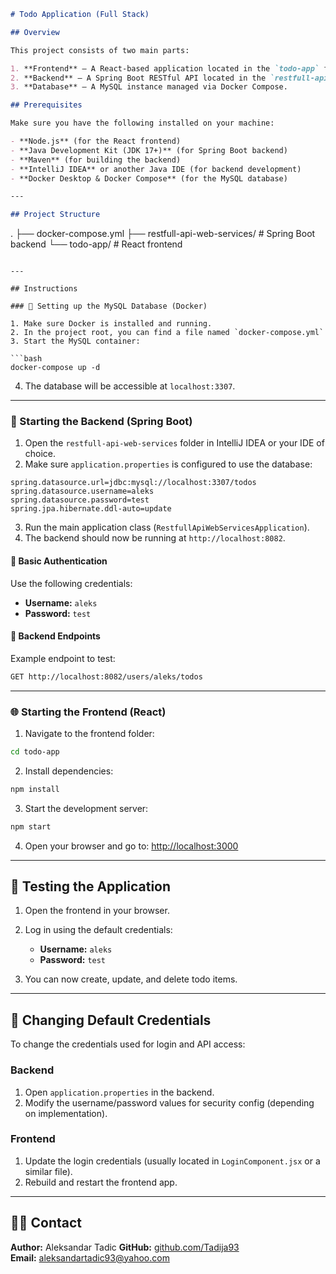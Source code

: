 ```markdown
# Todo Application (Full Stack)

## Overview

This project consists of two main parts:

1. **Frontend** – A React-based application located in the `todo-app` folder.
2. **Backend** – A Spring Boot RESTful API located in the `restfull-api-web-services` folder.
3. **Database** – A MySQL instance managed via Docker Compose.

## Prerequisites

Make sure you have the following installed on your machine:

- **Node.js** (for the React frontend)
- **Java Development Kit (JDK 17+)** (for Spring Boot backend)
- **Maven** (for building the backend)
- **IntelliJ IDEA** or another Java IDE (for backend development)
- **Docker Desktop & Docker Compose** (for the MySQL database)

---

## Project Structure

```
.
├── docker-compose.yml
├── restfull-api-web-services/    # Spring Boot backend
└── todo-app/                     # React frontend
```

---

## Instructions

### 🐬 Setting up the MySQL Database (Docker)

1. Make sure Docker is installed and running.
2. In the project root, you can find a file named `docker-compose.yml`
3. Start the MySQL container:

```bash
docker-compose up -d
```

4. The database will be accessible at `localhost:3307`.

---

### 🚀 Starting the Backend (Spring Boot)

1. Open the `restfull-api-web-services` folder in IntelliJ IDEA or your IDE of choice.
2. Make sure `application.properties` is configured to use the database:

```properties
spring.datasource.url=jdbc:mysql://localhost:3307/todos
spring.datasource.username=aleks
spring.datasource.password=test
spring.jpa.hibernate.ddl-auto=update
```

3. Run the main application class (`RestfullApiWebServicesApplication`).
4. The backend should now be running at `http://localhost:8082`.

#### 🔐 Basic Authentication

Use the following credentials:

- **Username:** `aleks`
- **Password:** `test`

#### 🔗 Backend Endpoints

Example endpoint to test:

```bash
GET http://localhost:8082/users/aleks/todos
```

---

### 🌐 Starting the Frontend (React)

1. Navigate to the frontend folder:

```bash
cd todo-app
```

2. Install dependencies:

```bash
npm install
```

3. Start the development server:

```bash
npm start
```

4. Open your browser and go to: [http://localhost:3000](http://localhost:3000)

---

## 🧪 Testing the Application

1. Open the frontend in your browser.
2. Log in using the default credentials:

   - **Username:** `aleks`
   - **Password:** `test`

3. You can now create, update, and delete todo items.

---

## 🔧 Changing Default Credentials

To change the credentials used for login and API access:

### Backend

1. Open `application.properties` in the backend.
2. Modify the username/password values for security config (depending on implementation).

### Frontend

1. Update the login credentials (usually located in `LoginComponent.jsx` or a similar file).
2. Rebuild and restart the frontend app.

---

## 🧑‍💻 Contact

**Author:** Aleksandar Tadic
**GitHub:** [github.com/Tadija93](https://github.com/Tadija93)  
**Email:** aleksandartadic93@yahoo.com
